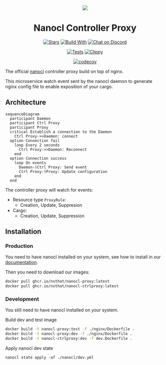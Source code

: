 <div align="center">
  <img src="https://download.next-hat.com/ressources/images/logo.png" >
  <h1>Nanocl Controller Proxy</h1>
  <p>

  [![Stars](https://img.shields.io/github/stars/nxthat/nanocl?label=%E2%AD%90%20stars%20%E2%AD%90)](https://github.com/nxthat/nanocl)
  [![Build With](https://img.shields.io/badge/built_with-Rust-dca282.svg?style=flat)](https://github.com/nxthat/nanocl)
  [![Chat on Discord](https://img.shields.io/discord/1011267493114949693?label=chat&logo=discord&style=flat)](https://discord.gg/WV4Aac8uZg)

  </p>

  <p>

  [![Tests](https://github.com/nxthat/nanocl/actions/workflows/tests.yml/badge.svg)](https://github.com/nxthat/nanocl/actions/workflows/tests.yml)
  [![Clippy](https://github.com/nxthat/nanocl/actions/workflows/clippy.yml/badge.svg)](https://github.com/nxthat/nanocl/actions/workflows/clippy.yml)

  </p>

  <p>

  [![codecov](https://codecov.io/gh/nxthat/nanocl/branch/nightly/graph/badge.svg?token=RXLMUB8GA0)](https://codecov.io/gh/nxthat/nanocl)

  </p>

</div>

The official [nanocl](https://github.com/nxthat/nanocl) controller proxy build on top of nginx.

This microservice watch event sent by the nanocl daemon to generate nginx config file to enable exposition of your cargo.

## Architecture

```mermaid
sequenceDiagram
  participant Daemon
  participant Ctrl Proxy
  participant Proxy
  critical Establish a connection to the Daemon
    Ctrl Proxy->>Daemon: connect
  option Connection fail
    loop Every 2 seconds
      Ctrl Proxy->>Daemon: Reconnect
    end
  option Connection success
    loop On events
      Daemon-)Ctrl Proxy: Send event
      Ctrl Proxy-)Proxy: Update configuration
    end
  end
```

The controller proxy will watch for events:
- Resource type `ProxyRule`:
  * Creation, Update, Suppresion
- Cargo:
  * Creation, Update, Suppression

## Installation


### Production

You need to have nanocl installed on your system, see how to install in our [documentation](https://docs.next-hat.com/setups/nanocl/).

Then you need to download our images:

```sh
docker pull ghcr.io/nxthat/nanocl-proxy:latest
docker pull ghcr.io/nxthat/nanocl-ctrlproxy:latest
```

### Development

You still need to have nanocl installed on your system.

Build dev and test image

```sh
docker build -t nanocl-proxy:test -f ./nginx/Dockerfile .
docker build -t nanocl-proxy:dev -f ./nginx/Dockerfile .
docker build -t nanocl-ctrlproxy:dev -f dev.Dockerfile .
```

Apply nanocl dev state

```
nanocl state apply -af ./nanocl/dev.yml
```
